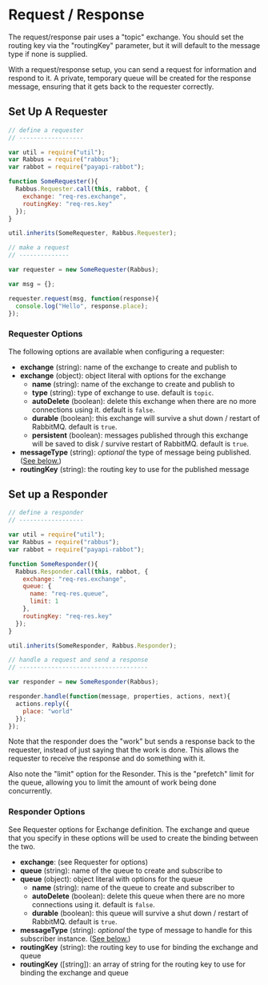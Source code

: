 # Request / Response

The request/response pair uses a "topic" exchange. You should set the
routing key via the "routingKey" parameter, but it will default to the 
message type if none is supplied.

With a request/response setup, you can send a request for information and
respond to it. A private, temporary queue will be created for the response
message, ensuring that it gets back to the requester correctly.

## Set Up A Requester

```js
// define a requester
// ------------------

var util = require("util");
var Rabbus = require("rabbus");
var rabbot = require("payapi-rabbot");

function SomeRequester(){
  Rabbus.Requester.call(this, rabbot, {
    exchange: "req-res.exchange",
    routingKey: "req-res.key"
  });
}

util.inherits(SomeRequester, Rabbus.Requester);

// make a request
// --------------

var requester = new SomeRequester(Rabbus);

var msg = {};

requester.request(msg, function(response){
  console.log("Hello", response.place);
});
```

### Requester Options

The following options are available when configuring a requester:

* **exchange** (string): name of the exchange to create and publish to
* **exchange** (object): object literal with options for the exchange
  * **name** (string): name of the exchange to create and publish to
  * **type** (string): type of exchange to use. default is `topic`.
  * **autoDelete** (boolean): delete this exchange when there are no more connections using it. default is `false`.
  * **durable** (boolean): this exchange will survive a shut down / restart of RabbitMQ. default is `true`.
  * **persistent** (boolean): messages published through this exchange will be saved to disk / survive restart of RabbitMQ. default is `true`.
* **messageType** (string): *optional* the type of message being published. ([See below.](#the-messagetype-attribute))
* **routingKey** (string): the routing key to use for the published message

## Set up a Responder

```js
// define a responder
// ------------------

var util = require("util");
var Rabbus = require("rabbus");
var rabbot = require("payapi-rabbot");

function SomeResponder(){
  Rabbus.Responder.call(this, rabbot, {
    exchange: "req-res.exchange",
    queue: {
      name: "req-res.queue",
      limit: 1
    },
    routingKey: "req-res.key"
  });
}

util.inherits(SomeResponder, Rabbus.Responder);

// handle a request and send a response
// ------------------------------------

var responder = new SomeResponder(Rabbus);

responder.handle(function(message, properties, actions, next){
  actions.reply({
    place: "world"
  });
});
```

Note that the responder does the "work" but sends a response back to the
requester, instead of just saying that the work is done. This allows the
requester to receive the response and do something with it.

Also note the "limit" option for the Resonder. This is the "prefetch" limit
for the queue, allowing you to limit the amount of work being done concurrently.

### Responder Options

See Requester options for Exchange definition. The exchange
and queue that you specify in these options will be used to
create the binding between the two.

* **exchange**: (see Requester for options)
* **queue** (string): name of the queue to create and subscribe to
* **queue** (object): object literal with options for the queue
  * **name** (string): name of the queue to create and subscriber to
  * **autoDelete** (boolean): delete this queue when there are no more connections using it. default is `false`.
  * **durable** (boolean): this queue will survive a shut down / restart of RabbitMQ. default is `true`.
* **messageType** (string): *optional* the type of message to handle for this subscriber instance. ([See below.](#the-messagetype-attribute))
* **routingKey** (string): the routing key to use for binding the exchange and queue
* **routingKey** ([string]): an array of string for the routing key to use for binding the exchange and queue
